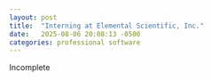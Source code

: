 ```yaml
---
layout: post
title:  "Interning at Elemental Scientific, Inc."
date:   2025-08-06 20:08:13 -0500
categories: professional software
---
```

Incomplete

